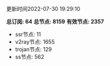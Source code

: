 更新时间2022-07-30 19:29:10

**总订阅: 64**
**总节点: 8159**
**有效节点: 2357**
- ssr节点: 11
- v2ray节点: 1655
- trojan节点: 129
- ss节点: 562
